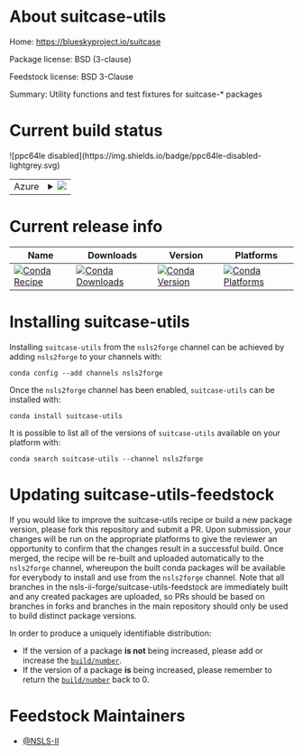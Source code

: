 About suitcase-utils
====================

Home: https://blueskyproject.io/suitcase

Package license: BSD (3-clause)

Feedstock license: BSD 3-Clause

Summary: Utility functions and test fixtures for suitcase-* packages



Current build status
====================


<table>
    
  <tr>
    <td>Azure</td>
    <td>
      <details>
        <summary>
          <a href="https://dev.azure.com/nsls2forge/nsls2forge/_build/latest?definitionId=41&branchName=master">
            <img src="https://dev.azure.com/nsls2forge/nsls2forge/_apis/build/status/suitcase-utils-feedstock?branchName=master">
          </a>
        </summary>
        <table>
          <thead><tr><th>Variant</th><th>Status</th></tr></thead>
          <tbody><tr>
              <td>linux</td>
              <td>
                <a href="https://dev.azure.com/nsls2forge/nsls2forge/_build/latest?definitionId=41&branchName=master">
                  <img src="https://dev.azure.com/nsls2forge/nsls2forge/_apis/build/status/suitcase-utils-feedstock?branchName=master&jobName=linux&configuration=linux_" alt="variant">
                </a>
              </td>
            </tr><tr>
              <td>osx</td>
              <td>
                <a href="https://dev.azure.com/nsls2forge/nsls2forge/_build/latest?definitionId=41&branchName=master">
                  <img src="https://dev.azure.com/nsls2forge/nsls2forge/_apis/build/status/suitcase-utils-feedstock?branchName=master&jobName=osx&configuration=osx_" alt="variant">
                </a>
              </td>
            </tr><tr>
              <td>win</td>
              <td>
                <a href="https://dev.azure.com/nsls2forge/nsls2forge/_build/latest?definitionId=41&branchName=master">
                  <img src="https://dev.azure.com/nsls2forge/nsls2forge/_apis/build/status/suitcase-utils-feedstock?branchName=master&jobName=win&configuration=win_" alt="variant">
                </a>
              </td>
            </tr>
          </tbody>
        </table>
      </details>
    </td>
  </tr>
![ppc64le disabled](https://img.shields.io/badge/ppc64le-disabled-lightgrey.svg)
</table>

Current release info
====================

| Name | Downloads | Version | Platforms |
| --- | --- | --- | --- |
| [![Conda Recipe](https://img.shields.io/badge/recipe-suitcase--utils-green.svg)](https://anaconda.org/nsls2forge/suitcase-utils) | [![Conda Downloads](https://img.shields.io/conda/dn/nsls2forge/suitcase-utils.svg)](https://anaconda.org/nsls2forge/suitcase-utils) | [![Conda Version](https://img.shields.io/conda/vn/nsls2forge/suitcase-utils.svg)](https://anaconda.org/nsls2forge/suitcase-utils) | [![Conda Platforms](https://img.shields.io/conda/pn/nsls2forge/suitcase-utils.svg)](https://anaconda.org/nsls2forge/suitcase-utils) |

Installing suitcase-utils
=========================

Installing `suitcase-utils` from the `nsls2forge` channel can be achieved by adding `nsls2forge` to your channels with:

```
conda config --add channels nsls2forge
```

Once the `nsls2forge` channel has been enabled, `suitcase-utils` can be installed with:

```
conda install suitcase-utils
```

It is possible to list all of the versions of `suitcase-utils` available on your platform with:

```
conda search suitcase-utils --channel nsls2forge
```




Updating suitcase-utils-feedstock
=================================

If you would like to improve the suitcase-utils recipe or build a new
package version, please fork this repository and submit a PR. Upon submission,
your changes will be run on the appropriate platforms to give the reviewer an
opportunity to confirm that the changes result in a successful build. Once
merged, the recipe will be re-built and uploaded automatically to the
`nsls2forge` channel, whereupon the built conda packages will be available for
everybody to install and use from the `nsls2forge` channel.
Note that all branches in the nsls-ii-forge/suitcase-utils-feedstock are
immediately built and any created packages are uploaded, so PRs should be based
on branches in forks and branches in the main repository should only be used to
build distinct package versions.

In order to produce a uniquely identifiable distribution:
 * If the version of a package **is not** being increased, please add or increase
   the [``build/number``](https://conda.io/docs/user-guide/tasks/build-packages/define-metadata.html#build-number-and-string).
 * If the version of a package **is** being increased, please remember to return
   the [``build/number``](https://conda.io/docs/user-guide/tasks/build-packages/define-metadata.html#build-number-and-string)
   back to 0.

Feedstock Maintainers
=====================

* [@NSLS-II](https://github.com/NSLS-II/)

